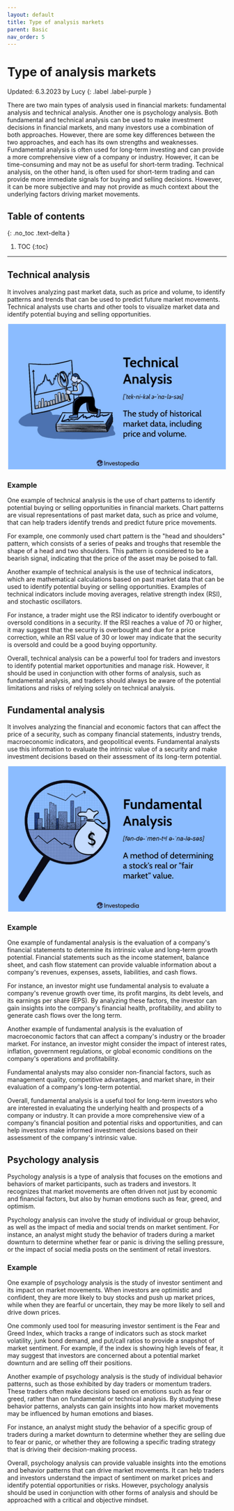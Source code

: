 ```yaml
---
layout: default
title: Type of analysis markets
parent: Basic
nav_order: 5
---
```


# Type of analysis markets
Updated: 6.3.2023 by Lucy
{: .label .label-purple }

There are two main types of analysis used in financial markets: fundamental analysis and technical analysis. Another one is psychology analysis. Both fundamental and technical analysis can be used to make investment decisions in financial markets, and many investors use a combination of both approaches. However, there are some key differences between the two approaches, and each has its own strengths and weaknesses. Fundamental analysis is often used for long-term investing and can provide a more comprehensive view of a company or industry. However, it can be time-consuming and may not be as useful for short-term trading. Technical analysis, on the other hand, is often used for short-term trading and can provide more immediate signals for buying and selling decisions. However, it can be more subjective and may not provide as much context about the underlying factors driving market movements.

## Table of contents
{: .no_toc .text-delta }

1. TOC
{:toc}

---

## Technical analysis
It involves analyzing past market data, such as price and volume, to identify patterns and trends that can be used to predict future market movements. Technical analysts use charts and other tools to visualize market data and identify potential buying and selling opportunities.

<center>
<img src="../../assets/images/technical-analysis.jpg" width="500" />
</center>

### Example
One example of technical analysis is the use of chart patterns to identify potential buying or selling opportunities in financial markets. Chart patterns are visual representations of past market data, such as price and volume, that can help traders identify trends and predict future price movements.

For example, one commonly used chart pattern is the "head and shoulders" pattern, which consists of a series of peaks and troughs that resemble the shape of a head and two shoulders. This pattern is considered to be a bearish signal, indicating that the price of the asset may be poised to fall.

Another example of technical analysis is the use of technical indicators, which are mathematical calculations based on past market data that can be used to identify potential buying or selling opportunities. Examples of technical indicators include moving averages, relative strength index (RSI), and stochastic oscillators.

For instance, a trader might use the RSI indicator to identify overbought or oversold conditions in a security. If the RSI reaches a value of 70 or higher, it may suggest that the security is overbought and due for a price correction, while an RSI value of 30 or lower may indicate that the security is oversold and could be a good buying opportunity.

Overall, technical analysis can be a powerful tool for traders and investors to identify potential market opportunities and manage risk. However, it should be used in conjunction with other forms of analysis, such as fundamental analysis, and traders should always be aware of the potential limitations and risks of relying solely on technical analysis.

## Fundamental analysis
It involves analyzing the financial and economic factors that can affect the price of a security, such as company financial statements, industry trends, macroeconomic indicators, and geopolitical events. Fundamental analysts use this information to evaluate the intrinsic value of a security and make investment decisions based on their assessment of its long-term potential.


<center>
<img src="../../assets/images/fundamental-analysis.jpg" width="500" />
</center>

### Example
One example of fundamental analysis is the evaluation of a company's financial statements to determine its intrinsic value and long-term growth potential. Financial statements such as the income statement, balance sheet, and cash flow statement can provide valuable information about a company's revenues, expenses, assets, liabilities, and cash flows.

For instance, an investor might use fundamental analysis to evaluate a company's revenue growth over time, its profit margins, its debt levels, and its earnings per share (EPS). By analyzing these factors, the investor can gain insights into the company's financial health, profitability, and ability to generate cash flows over the long term.

Another example of fundamental analysis is the evaluation of macroeconomic factors that can affect a company's industry or the broader market. For instance, an investor might consider the impact of interest rates, inflation, government regulations, or global economic conditions on the company's operations and profitability.

Fundamental analysts may also consider non-financial factors, such as management quality, competitive advantages, and market share, in their evaluation of a company's long-term potential.

Overall, fundamental analysis is a useful tool for long-term investors who are interested in evaluating the underlying health and prospects of a company or industry. It can provide a more comprehensive view of a company's financial position and potential risks and opportunities, and can help investors make informed investment decisions based on their assessment of the company's intrinsic value.

## Psychology analysis
Psychology analysis is a type of analysis that focuses on the emotions and behaviors of market participants, such as traders and investors. It recognizes that market movements are often driven not just by economic and financial factors, but also by human emotions such as fear, greed, and optimism.

Psychology analysis can involve the study of individual or group behavior, as well as the impact of media and social trends on market sentiment. For instance, an analyst might study the behavior of traders during a market downturn to determine whether fear or panic is driving the selling pressure, or the impact of social media posts on the sentiment of retail investors.

### Example
One example of psychology analysis is the study of investor sentiment and its impact on market movements. When investors are optimistic and confident, they are more likely to buy stocks and push up market prices, while when they are fearful or uncertain, they may be more likely to sell and drive down prices.

One commonly used tool for measuring investor sentiment is the Fear and Greed Index, which tracks a range of indicators such as stock market volatility, junk bond demand, and put/call ratios to provide a snapshot of market sentiment. For example, if the index is showing high levels of fear, it may suggest that investors are concerned about a potential market downturn and are selling off their positions.

Another example of psychology analysis is the study of individual behavior patterns, such as those exhibited by day traders or momentum traders. These traders often make decisions based on emotions such as fear or greed, rather than on fundamental or technical analysis. By studying these behavior patterns, analysts can gain insights into how market movements may be influenced by human emotions and biases.

For instance, an analyst might study the behavior of a specific group of traders during a market downturn to determine whether they are selling due to fear or panic, or whether they are following a specific trading strategy that is driving their decision-making process.

Overall, psychology analysis can provide valuable insights into the emotions and behavior patterns that can drive market movements. It can help traders and investors understand the impact of sentiment on market prices and identify potential opportunities or risks. However, psychology analysis should be used in conjunction with other forms of analysis and should be approached with a critical and objective mindset.